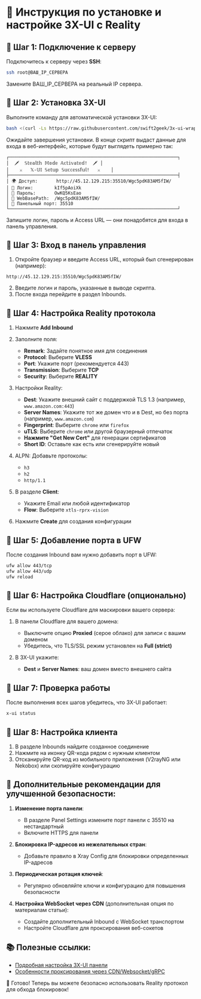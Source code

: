 # 🚀 Инструкция по установке и настройке 3X-UI с Reality

## 🔹 Шаг 1: Подключение к серверу
Подключитесь к серверу через **SSH**:

```bash
ssh root@ВАШ_IP_СЕРВЕРА
```

Замените ВАШ_IP_СЕРВЕРА на реальный IP сервера.

## 🔹 Шаг 2: Установка 3X-UI

Выполните команду для автоматической установки 3X-UI:

```bash
bash <(curl -Ls https://raw.githubusercontent.com/swift2geek/3x-ui-wrapper/master/install_3x_ui.sh)
```

Ожидайте завершения установки. В конце скрипт выдаст данные для входа в веб-интерфейс, которые будут выглядеть примерно так:

```
┌───────────────────────────────────────────────────────────────┐
│  🗡️  𝕊𝕥𝕖𝕒𝕝𝕥𝕙 𝕄𝕠𝕕𝕖 𝔸𝕔𝕥𝕚𝕧𝕒𝕥𝕖𝕕!  🗡️ │
│    ⚔️   𝕏-𝕌𝕀 𝕊𝕖𝕥𝕦𝕡 𝕊𝕦𝕔𝕔𝕖𝕤𝕤𝕗𝕦𝕝!   ⚔️    │
├───────────────────────────────────────────────────────────────┤
│ 🌍 Доступ:       http://45.12.129.215:35510/Wgc5pdK83AM5fIW/
│ 👤 Логин:        kIf5pAoiXk
│ 🔑 Пароль:       OwKQ5KsEao
│ 📂 WebBasePath:  /Wgc5pdK83AM5fIW/
│ 🎯 Панельный порт: 35510
└───────────────────────────────────────────────────────────────┘
```

Запишите логин, пароль и Access URL — они понадобятся для входа в панель управления.

## 🔹 Шаг 3: Вход в панель управления
1. Откройте браузер и введите Access URL, который был сгенерирован (например):
```
http://45.12.129.215:35510/Wgc5pdK83AM5fIW/
```

2. Введите логин и пароль, указанные в выводе скрипта.
3. После входа перейдите в раздел Inbounds.

## 🔹 Шаг 4: Настройка Reality протокола

1. Нажмите **Add Inbound**
2. Заполните поля:
   - **Remark**: Задайте понятное имя для соединения
   - **Protocol**: Выберите **VLESS**
   - **Port**: Укажите порт (рекомендуется 443)
   - **Transmission**: Выберите **TCP**
   - **Security**: Выберите **REALITY**

3. Настройки Reality:
   - **Dest**: Укажите внешний сайт с поддержкой TLS 1.3 (например, `www.amazon.com:443`)
   - **Server Names**: Укажите тот же домен что и в Dest, но без порта (например, `www.amazon.com`)
   - **Fingerprint**: Выберите `chrome` или `firefox`
   - **uTLS**: Выберите `chrome` или другой браузерный отпечаток
   - **Нажмите "Get New Cert"** для генерации сертификатов
   - **Short ID**: Оставьте как есть или сгенерируйте новый

4. ALPN: Добавьте протоколы:
   - `h3`
   - `h2`
   - `http/1.1`

5. В разделе **Client**:
   - Укажите Email или любой идентификатор
   - **Flow**: Выберите `xtls-rprx-vision`

6. Нажмите **Create** для создания конфигурации

## 🔹 Шаг 5: Добавление порта в UFW

После создания Inbound вам нужно добавить порт в UFW:

```bash
ufw allow 443/tcp
ufw allow 443/udp
ufw reload
```

## 🔹 Шаг 6: Настройка Cloudflare (опционально)

Если вы используете Cloudflare для маскировки вашего сервера:

1. В панели Cloudflare для вашего домена:
   - Выключите опцию **Proxied** (серое облако) для записи с вашим доменом
   - Убедитесь, что TLS/SSL режим установлен на **Full (strict)**

2. В 3X-UI укажите:
   - **Dest** и **Server Names**: ваш домен вместо внешнего сайта

## 🔹 Шаг 7: Проверка работы

После выполнения всех шагов убедитесь, что 3X-UI работает:

```bash
x-ui status
```

## 🔹 Шаг 8: Настройка клиента

1. В разделе Inbounds найдите созданное соединение
2. Нажмите на иконку QR-кода рядом с нужным клиентом 
3. Отсканируйте QR-код из мобильного приложения (V2rayNG или Nekobox) или скопируйте конфигурацию

## 🚀 Дополнительные рекомендации для улучшенной безопасности:

1. **Изменение порта панели**:
   - В разделе Panel Settings измените порт панели с 35510 на нестандартный
   - Включите HTTPS для панели

2. **Блокировка IP-адресов из нежелательных стран**:
   - Добавьте правило в Xray Config для блокировки определенных IP-адресов
   
3. **Периодическая ротация ключей**:
   - Регулярно обновляйте ключи и конфигурацию для повышения безопасности

4. **Настройка WebSocket через CDN** (дополнительная опция по материалам статьи):
   - Создайте дополнительный Inbound с WebSocket транспортом
   - Настройте Cloudflare для проксирования веб-сокетов

## 📚 Полезные ссылки:
- [Подробная настройка 3X-UI панели](https://teletype.in/@taypa/3X-UI-Panel)
- [Особенности проксирования через CDN/Websocket/gRPC](https://habr.com/ru/articles/761798/)

🎯 Готово! Теперь вы можете безопасно использовать Reality протокол для обхода блокировок!
